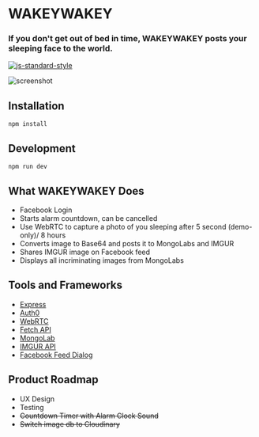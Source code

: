 # WAKEYWAKEY
### If you don't get out of bed in time, WAKEYWAKEY posts your sleeping face to the world.
[![js-standard-style](https://img.shields.io/badge/code%20style-standard-green.svg?style=flat-square)](https://github.com/feross/standard)

![screenshot](https://wakey2.herokuapp.com/img/screenshot.png "WAKEYWAKEY Screenshot")

## Installation
```
npm install
```

## Development
```
npm run dev
```
## What WAKEYWAKEY Does
* Facebook Login
* Starts alarm countdown, can be cancelled
* Use WebRTC to capture a photo of you sleeping after 5 second (demo-only)/ 8 hours
* Converts image to Base64 and posts it to MongoLabs and IMGUR
* Shares IMGUR image on Facebook feed
* Displays all incriminating images from MongoLabs

## Tools and Frameworks
* [Express](http://expressjs.com/)
* [Auth0](https://auth0.com)
* [WebRTC](https://github.com/mdn/samples-server/tree/master/s/webrtc-capturestill)
* [Fetch API](https://github.com/github/fetch)
* [MongoLab](https://mongolab.com/)
* [IMGUR API](https://api.imgur.com)
* [Facebook Feed Dialog](https://developers.facebook.com/docs/sharing/reference/feed-dialog/v2.5)

## Product Roadmap
* UX Design
* Testing
* ~~Countdown Timer with Alarm Clock Sound~~
* ~~Switch image db to Cloudinary~~
